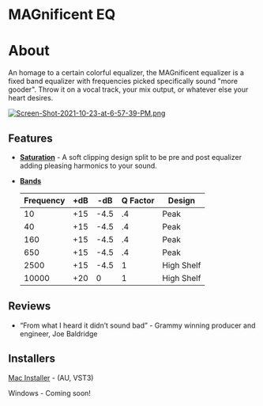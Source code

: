 # MAGnificent EQ

# About

An homage to a certain colorful equalizer, the MAGnificent equalizer is a fixed band equalizer with frequencies picked specifically sound "more gooder". Throw it on a vocal track, your mix output, or whatever else your heart desires.

[![Screen-Shot-2021-10-23-at-6-57-39-PM.png](https://i.postimg.cc/xd2wFjN9/Screen-Shot-2021-10-23-at-6-57-39-PM.png)](https://postimg.cc/sMTHMrJL)

## Features

- **<u>Saturation</u>** - A soft clipping design split to be pre and post equalizer adding pleasing harmonics to your sound.

- **<u>Bands</u>**

    | Frequency | +dB  | -dB  | Q Factor | Design     |
    | --------- | ---- | ---- | -------- | ---------- |
    | 10        | +15  | -4.5 | .4       | Peak       |
    | 40        | +15  | -4.5 | .4       | Peak       |
    | 160       | +15  | -4.5 | .4       | Peak       |
    | 650       | +15  | -4.5 | .4       | Peak       |
    | 2500      | +15  | -4.5 | 1        | High Shelf |
    | 10000     | +20  | 0    | 1        | High Shelf |

## Reviews

- “From what I heard it didn’t sound bad” - Grammy winning producer and engineer, Joe Baldridge

## Installers

[Mac Installer](https://www.dropbox.com/s/mc96lfaqr42hp0o/MAGnificentEQ%20Installer.pkg?dl=0) - (AU, VST3)

Windows - Coming soon!
